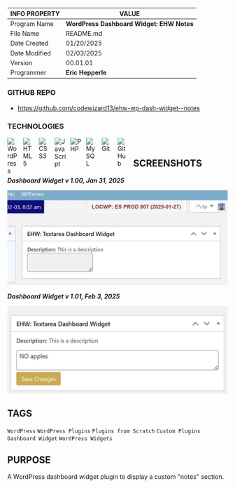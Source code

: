 | INFO PROPERTY | VALUE                                   |
| ------------- | --------------------------------------- |
| Program Name  | **WordPress Dashboard Widget: EHW Notes** |
| File Name     | README.md                               |
| Date Created  | 01/20/2025                                |
| Date Modified | 02/03/2025                                      |
| Version       | 00.01.01                                |
| Programmer    | **Eric Hepperle**                       |

### GITHUB REPO

- https://github.com/codewizard13/ehw-wp-dash-widget--notes

### TECHNOLOGIES

<img align="left" alt="WordPress" title="WordPress" width="26px" src="https://cdn.jsdelivr.net/gh/devicons/devicon/icons/wordpress/wordpress-original.svg" style="padding-right:10px;" />

<img align="left" alt="HTML5" title="HTML5" width="26px" src="https://cdn.jsdelivr.net/gh/devicons/devicon/icons/html5/html5-original.svg" style="padding-right:10px;" />

<img align="left" alt="CSS3" title="CSS3" width="26px" src="https://cdn.jsdelivr.net/gh/devicons/devicon/icons/css3/css3-original.svg" style="padding-right:10px;" />

<img align="left" alt="JavaScript" title="JavaScript" width="26px" src="https://cdn.jsdelivr.net/gh/devicons/devicon/icons/javascript/javascript-original.svg" style="padding-right:10px;" />

<img align="left" alt="PHP" title="PHP" width="26px" src="https://cdn.jsdelivr.net/gh/devicons/devicon/icons/php/php-original.svg" style="padding-right:10px;" />

<img align="left" alt="MySQL" title="MySQL" width="26px" src="https://cdn.jsdelivr.net/gh/devicons/devicon/icons/mysql/mysql-original.svg" style="padding-right:10px;" />

<img align="left" alt="Git" title="Git" width="26px" src="https://cdn.jsdelivr.net/gh/devicons/devicon/icons/git/git-original.svg" style="padding-right:10px;" />

<img align="left" alt="GitHub" title="GitHub" width="26px" src="https://user-images.githubusercontent.com/3369400/139448065-39a229ba-4b06-434b-bc67-616e2ed80c8f.png" style="padding-right:10px;" />


<br>

## SCREENSHOTS

**_Dashboard Widget v 1.00, Jan 31, 2025_**

![Dashboard Widget v 1.00, Jan 31, 2025](/screens/screen-01-dash-widget.jpg)

**_Dashboard Widget v 1.01, Feb 3, 2025_**

![Dashboard Widget v 1.01, Feb 3, 2025](/screens/screen-02-dash-widget.jpg)


## TAGS

`WordPress` `WordPress Plugins` `Plugins from Scratch` `Custom Plugins` `Dashboard Widget` `WordPress Widgets`


## PURPOSE

A WordPress dashboard widget plugin to display a custom "notes" section.
